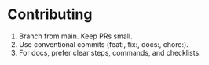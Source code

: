 # Contributing
1) Branch from main. Keep PRs small.
2) Use conventional commits (feat:, fix:, docs:, chore:).
3) For docs, prefer clear steps, commands, and checklists.